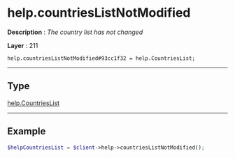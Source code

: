 # help.countriesListNotModified

**Description** : *The country list has not changed*

**Layer** : 211

```tl
help.countriesListNotModified#93cc1f32 = help.CountriesList;
```

---

## Type

[help.CountriesList](type/help.CountriesList)

---

## Example

```php
$helpCountriesList = $client->help->countriesListNotModified();
```